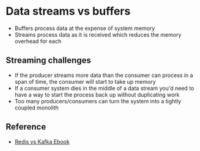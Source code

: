 # Data streams vs buffers

- Buffers process data at the expense of system memory
- Streams process data as it is received which reduces the memory overhead for each

## Streaming challenges
- If the producer streams more data than the consumer can process in a span of time, the consumer will start to take up memory
- If a consumer system dies in the middle of a data stream you'd need to have a way to start the process back up without duplicating work
- Too many producers/consumers can turn the system into a tightly coupled monolith

## Reference
- [Redis vs Kafka Ebook](https://redis.com/wp-content/uploads/2022/06/EBOOK-Streams-Redis-Streams-and-Kafka-20220615.pdf?li_fat_id=56ba72db-8324-4842-a9b5-2d2382b6fefb)